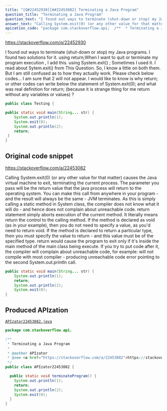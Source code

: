 ```yaml
---
title: "[Q#22452930][A#22453082] Terminating a Java Program"
question_title: "Terminating a Java Program"
question_text: "I found out ways to terminate (shut-down or stop) my Java programs.  I found two solutions for it. using return;When I want to quit or terminate my program execution , I add this. using System.exit() ;  Sometimes I used it. I read about Sytem.exit() from This Question. So, I know a little on both them. But I am still confused as to how they actually work. Please check below codes... I am sure that 2 will not appear. I would like to know is why return; or other codes can write below the statement of System.exit(0); and what was real definition for return; (because it is strange thing for me return without any variables or values) ?"
answer_text: "Calling System.exit(0) (or any other value for that matter) causes the Java virtual machine to exit, terminating the current process.  The parameter you pass will be the return value that the java process will return to the operating system.  You can make this call from anywhere in your program - and the result will always be the same - JVM terminates.  As this is simply calling a static method in System class, the compiler does not know what it will do - and hence does not complain about unreachable code. return statement simply aborts execution of the current method. It literally means return the control to the calling method. If the method is declared as void (as in your example), then you do not need to specify a value, as you'd need to return void.  If the method is declared to return a particular type, then you must specify the value to return - and this value must be of the specified type. return would cause the program to exit only if it's inside the main method of the main class being execute.  If you try to put code after it, the compiler will complain about unreachable code, for example: will not compile with most compiler - producing unreachable code error pointing to the second System.out.println call."
apization_code: "package com.stackoverflow.api;  /**  * Terminating a Java Program  *  * @author APIzator  * @see <a href=\"https://stackoverflow.com/a/22453082\">https://stackoverflow.com/a/22453082</a>  */ public class APIzator22453082 {    public static void terminateProgram() {     System.out.println(1);     return;     System.out.println(2);     System.exit(0);   } }"
---
```


https://stackoverflow.com/q/22452930

I found out ways to terminate (shut-down or stop) my Java programs.  I found two solutions for it.
using return;When I want to quit or terminate my program execution , I add this.
using System.exit() ;  Sometimes I used it. I read about Sytem.exit() from This Question.
So, I know a little on both them. But I am still confused as to how they actually work. Please check below codes...
I am sure that 2 will not appear. I would like to know is why return; or other codes can write below the statement of System.exit(0); and what was real definition for return; (because it is strange thing for me return without any variables or values) ?


```java
public class Testing {

public static void main(String... str) {
    System.out.println(1);
    System.exit(0);
    System.out.println(2);
    return;
 }
}
```


## Original code snippet

https://stackoverflow.com/a/22453082

Calling System.exit(0) (or any other value for that matter) causes the Java virtual machine to exit, terminating the current process.  The parameter you pass will be the return value that the java process will return to the operating system.  You can make this call from anywhere in your program - and the result will always be the same - JVM terminates.  As this is simply calling a static method in System class, the compiler does not know what it will do - and hence does not complain about unreachable code.
return statement simply aborts execution of the current method. It literally means return the control to the calling method. If the method is declared as void (as in your example), then you do not need to specify a value, as you&#x27;d need to return void.  If the method is declared to return a particular type, then you must specify the value to return - and this value must be of the specified type.
return would cause the program to exit only if it&#x27;s inside the main method of the main class being execute.  If you try to put code after it, the compiler will complain about unreachable code, for example:
will not compile with most compiler - producing unreachable code error pointing to the second System.out.println call.

```java
public static void main(String... str) {
    System.out.println(1);
    return;
    System.out.println(2);
    System.exit(0);
}
```

## Produced APIzation

[`APIzator22453082.java`](https://github.com/pasqualesalza/apization-temp-data/raw/master/apizations/java/APIzator22453082.java)

```java
package com.stackoverflow.api;

/**
 * Terminating a Java Program
 *
 * @author APIzator
 * @see <a href="https://stackoverflow.com/a/22453082">https://stackoverflow.com/a/22453082</a>
 */
public class APIzator22453082 {

  public static void terminateProgram() {
    System.out.println(1);
    return;
    System.out.println(2);
    System.exit(0);
  }
}

```
